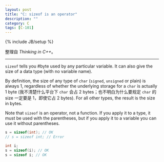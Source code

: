 ```yaml
---
layout: post
title: "C: sizeof is an operator"
description: ""
category: C
tags: [C-101]
---
```

{% include JB/setup %}

整理自 _Thinking in C++_。

-----

`sizeof` tells you #byte used by any particular variable. It can also give the size of a data type (with no variable name).

By definition, the size of any type of `char` (`signed`, `unsigned` or plain) is always 1, regardless of whether the underlying storage for a `char` is actually 1 byte (我不清楚什么平台下 `char` 会占 2 bytes；也不明白为什么要规定 `char` 的 size 一定要是 1，即使它占 2 bytes). For all other types, the result is the size in bytes.

Note that `sizeof` is an operator, not a function. If you apply it to a type, it must be used with the parentheses, but if you apply it to a variable you can use it without parentheses.

```cpp
s = sizeof(int); // OK
// s = sizeof int; // Error

int i;
s = sizeof(i); // OK
s = sizeof i; // OK
```
